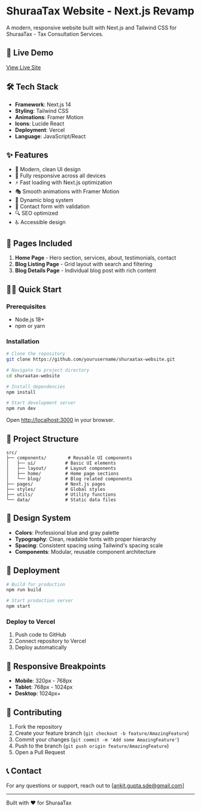 # ShuraaTax Website - Next.js Revamp

A modern, responsive website built with Next.js and Tailwind CSS for ShuraaTax - Tax Consultation Services.

## 🚀 Live Demo

[View Live Site](https://shuraatax-website.vercel.app)

## 🛠️ Tech Stack

- **Framework**: Next.js 14
- **Styling**: Tailwind CSS
- **Animations**: Framer Motion
- **Icons**: Lucide React
- **Deployment**: Vercel
- **Language**: JavaScript/React

## ✨ Features

- 🎨 Modern, clean UI design
- 📱 Fully responsive across all devices
- ⚡ Fast loading with Next.js optimization
- 🎭 Smooth animations with Framer Motion
- 📝 Dynamic blog system
- 📧 Contact form with validation
- 🔍 SEO optimized
- ♿ Accessible design

## 📄 Pages Included

1. **Home Page** - Hero section, services, about, testimonials, contact
2. **Blog Listing Page** - Grid layout with search and filtering
3. **Blog Details Page** - Individual blog post with rich content

## 🏃‍♂️ Quick Start

### Prerequisites

- Node.js 18+
- npm or yarn

### Installation

```bash
# Clone the repository
git clone https://github.com/yourusername/shuraatax-website.git

# Navigate to project directory
cd shuraatax-website

# Install dependencies
npm install

# Start development server
npm run dev
```

Open [http://localhost:3000](http://localhost:3000) in your browser.

## 📁 Project Structure

```
src/
├── components/        # Reusable UI components
│   ├── ui/           # Basic UI elements
│   ├── layout/       # Layout components
│   ├── home/         # Home page sections
│   └── blog/         # Blog related components
├── pages/            # Next.js pages
├── styles/           # Global styles
├── utils/            # Utility functions
└── data/             # Static data files
```

## 🎨 Design System

- **Colors**: Professional blue and gray palette
- **Typography**: Clean, readable fonts with proper hierarchy
- **Spacing**: Consistent spacing using Tailwind's spacing scale
- **Components**: Modular, reusable component architecture

## 🚀 Deployment

```bash
# Build for production
npm run build

# Start production server
npm start
```

### Deploy to Vercel

1. Push code to GitHub
2. Connect repository to Vercel
3. Deploy automatically

## 📱 Responsive Breakpoints

- **Mobile**: 320px - 768px
- **Tablet**: 768px - 1024px
- **Desktop**: 1024px+

## 🤝 Contributing

1. Fork the repository
2. Create your feature branch (`git checkout -b feature/AmazingFeature`)
3. Commit your changes (`git commit -m 'Add some AmazingFeature'`)
4. Push to the branch (`git push origin feature/AmazingFeature`)
5. Open a Pull Request

## 📞 Contact

For any questions or support, reach out to [ankit.gupta.sde@gmail.com]

---

Built with ❤️ for ShuraaTax
